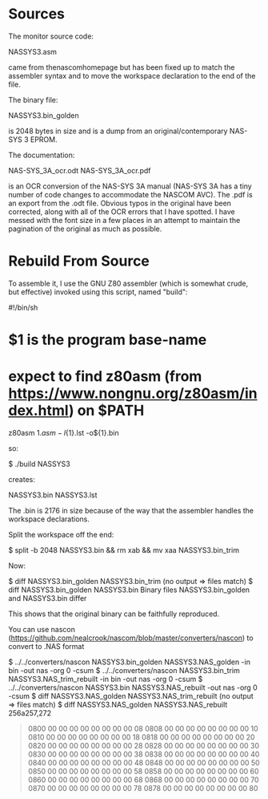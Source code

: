 Sources
=======

The monitor source code:

NASSYS3.asm

came from thenascomhomepage but has been fixed up to match the assembler
syntax and to move the workspace declaration to the end of the file.

The binary file:

NASSYS3.bin_golden

is 2048 bytes in size and is a dump from an original/contemporary NAS-SYS 3 EPROM.

The documentation:

NAS-SYS_3A_ocr.odt
NAS-SYS_3A_ocr.pdf

is an OCR conversion of the NAS-SYS 3A manual (NAS-SYS 3A has a tiny number of code
changes to accommodate the NASCOM AVC). The .pdf is an export from the .odt file.
Obvious typos in the original have been corrected, along with all of the OCR errors
that I have spotted. I have messed with the font size in a few places in an attempt
to maintain the pagination of the original as much as possible.

Rebuild From Source
===================

To assemble it, I use the GNU Z80 assembler (which is somewhat crude, but effective)
invoked using this script, named "build":


#!/bin/sh
#
# $1 is the program base-name
#
# expect to find z80asm (from https://www.nongnu.org/z80asm/index.html) on $PATH
z80asm ${1}.asm -l${1}.lst -o${1}.bin


so:

$ ./build NASSYS3

creates:

NASSYS3.bin
NASSYS3.lst

The .bin is 2176 in size because of the way that the assembler handles the workspace
declarations.

Split the workspace off the end:

$ split -b 2048 NASSYS3.bin && rm xab && mv xaa NASSYS3.bin_trim

Now:

$ diff NASSYS3.bin_golden NASSYS3.bin_trim
(no output => files match)
$ diff NASSYS3.bin_golden NASSYS3.bin
Binary files NASSYS3.bin_golden and NASSYS3.bin differ

This shows that the original binary can be faithfully reproduced.

You can use nascon (https://github.com/nealcrook/nascom/blob/master/converters/nascon)
to convert to .NAS format

$ ../../converters/nascon NASSYS3.bin_golden NASSYS3.NAS_golden       -in bin -out nas -org 0 -csum
$ ../../converters/nascon NASSYS3.bin_trim   NASSYS3.NAS_trim_rebuilt -in bin -out nas -org 0 -csum
$ ../../converters/nascon NASSYS3.bin        NASSYS3.NAS_rebuilt              -out nas -org 0 -csum
$ diff NASSYS3.NAS_golden NASSYS3.NAS_trim_rebuilt
(no output => files match)
$ diff NASSYS3.NAS_golden NASSYS3.NAS_rebuilt
256a257,272
> 0800 00 00 00 00 00 00 00 00 08
> 0808 00 00 00 00 00 00 00 00 10
> 0810 00 00 00 00 00 00 00 00 18
> 0818 00 00 00 00 00 00 00 00 20
> 0820 00 00 00 00 00 00 00 00 28
> 0828 00 00 00 00 00 00 00 00 30
> 0830 00 00 00 00 00 00 00 00 38
> 0838 00 00 00 00 00 00 00 00 40
> 0840 00 00 00 00 00 00 00 00 48
> 0848 00 00 00 00 00 00 00 00 50
> 0850 00 00 00 00 00 00 00 00 58
> 0858 00 00 00 00 00 00 00 00 60
> 0860 00 00 00 00 00 00 00 00 68
> 0868 00 00 00 00 00 00 00 00 70
> 0870 00 00 00 00 00 00 00 00 78
> 0878 00 00 00 00 00 00 00 00 80
